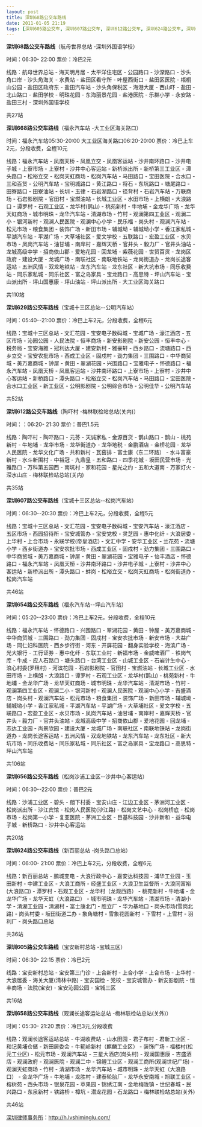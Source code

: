 ```yaml
---
layout: post
title: 深圳68路公交车路线
date: 2011-01-05 21:19
tags: [深圳605路公交车, 深圳607路公交车, 深圳612路公交车, 深圳624路公交车, 深圳629路公交车, 深圳654路公交车, 深圳656路公交车, 深圳658路公交车, 深圳668路公交车, 深圳公交车, 深圳分类信息网站]
---
```

<strong>深圳68路公交车路线</strong>（航母世界总站 -深圳外国语学校）

时间：06:30- 22:00  票价：冷巴2元

线路：航母世界总站 - 海天明月居 - 太平洋住宅区 - 公园路口 - 沙深路口 - 沙头角口岸 - 沙头角海关 - 水费站 - 盐田区看守所 - 叶屋西街口 - 盐田区医院 - 梧桐山公园 - 盐田区政府东 - 盐田汽车站 - 沙头角保税区 - 海港大厦 - 西山吓 - 盐田 - 北山路口 - 盐田学校 - 明珠花园 - 东海丽景花园 - 盐港医院 - 乐群小学 - 永安路 - 盐田三村 - 深圳外国语学校

共27站

<strong>深圳668路公交车路线</strong>（福永汽车站 -大工业区海关路口）

时间：福永汽车站05:30-20:00 大工业区海关路口06:20-20:00 票价：冷巴上车2元，分段收费，全程10元

线路：福永汽车站 - 凤凰天桥 - 凤凰立交 - 凤凰客运站 - 沙井南环路口 - 沙井电子城 - 上寮市场 - 上寮村 - 沙井中心客运站 - 新桥派出所 - 新桥第三工业区 - 潭头路口 - 松裕立交 - 松岗天虹商场 - 松岗汽车站 - 马田路口 - 宝田医院 - 合水口 - 三和百货 - 公明汽车站 - 宝明城路口 - 黄江路口 - 将石 - 东坑路口 - 塘尾路口 - 田寮路口 - 田寮油站 - 长圳 - 玉律 - 石岩湖路口 - 径背村 - 石岩汽车站 - 万联商场 - 石岩影剧院 - 官田村 - 宝燃油站 - 长城工业区 - 水田市场 - 上横朗 - 大浪路口 - 谭罗村 - 石观工业区 - 龙华村(鹊山) - 桃苑新村 - 牛地埔 - 金龙华广场 - 龙华天虹商场 - 城市明珠 - 龙华汽车站 - 清湖市场 - 竹村 - 观澜第四工业区 - 观澜二小 - 银河新村 - 观澜人民医院 - 观澜中心小学 - 民乐福 - 岗头村 - 观澜汽车站 - 松元市场 - 粮食集团 - 装饰广场 - 新田市场 - 辅城坳 - 辅城坳小学 - 香江家私城 - 平湖汽车站 - 平湖广场 - 大草埔社区 - 爱文学校 - 五联路口 - 宏盈工业区 - 水贝市场 - 凤岗汽车站 - 油甘埔 - 南岸村 - 嘉辉天桥 - 官井头 - 毅力厂 - 官井头油站 - 龙城高级中学 - 招商依山郡 - 爱地花园 - 回龙埔 - 紫薇花园 - 世贸百货 - 龙岗区政府 - 建设大厦 - 龙城广场 - 南联社区 - 南联地铁站 - 龙岗街道办 - 龙岗长途客运站 - 五洲风情 - 双龙地铁站 - 龙东汽车站 - 龙东社区 - 新大坑市场 - 同乐收费站 - 同乐家私城 - 同乐社区 - 富之岛家具 - 宝龙路口 - 高思特 - 坪山汽车站 - 宝山派出所 - 坪山国惠康 - 坪山油站 - 坪山派出所 - 大工业区海关路口

共110站

<strong>深圳629路公交车路线</strong>（宝城十三区总站--公明汽车站）

时间：05:40--21:00 票价：冷巴上车2元，分段收费，全程6元

线路：宝城十三区总站 - 文汇花园 - 宝安电子数码城 - 宝城广场 - 濠江酒店 - 五区市场 - 沁园公园 - 人民法院 - 恒丰商场 - 新安影剧院 - 新安公园 - 恒丰中心 - 税务局 - 宝安海雅 - 冠利达大厦 - 建安新村 - 雅豪轩 - 西乡路口 - 流塘路口 - 西乡立交 - 宝安农批市场 - 西成工业区 - 固戍村 - 劲力集团 - 三围路口 - 中华商贸城 - 美万嘉商城 - 钟屋 - 黄田 - 翠湖花园 - 兴围路口 - 宝雅电子 - 怀德路口 - 福永汽车站 - 凤凰天桥 - 凤凰客运站 - 沙井南环路口 - 上寮市场 - 上寮村 - 沙井中心客运站 - 新桥路口 - 潭头路口 - 松裕立交 - 松岗汽车站 - 马田路口 - 宝田医院 - 合水口工业区 - 新工业区 - 公明影剧院 - 公明综合市场 - 公明佳华 - 公明汽车站

共52站

<strong>深圳612路公交车路线</strong>（陶吓村 -梅林联检站总站(关内)）

时间：：06:20- 21:30  票价：普巴1.5元

线路：陶吓村 - 陶吓路口 - 元芬 - 天诚家私 - 金源百货 - 鹊山路口 - 鹊山 - 桃苑新村 - 牛地埔 - 龙华市场 - 龙华街道办 - 龙华地税 - 金鹏酒店 - 金桥花园 - 龙华人民医院 - 龙华文化广场 - 共和新村 - 瓦窑排 - 富士康（东二环路） - 水斗富豪新村 - 水斗新围村 - 中裕冠 - 九鼎皇 - 五和路口 - 四季花城 - 坂田民营市场 - 光雅路口 - 万科第五园西 - 南坑村 - 家和花园 - 星光之约 - 五和大道南 - 万家灯火 - 滢水山庄 - 梅林联检站总站(关内)

共35站

<strong>深圳607路公交车路线</strong>（宝城十三区总站--松岗汽车站）

时间：06:30--20:30 票价：冷巴上车2元，分段收费，全程5元

线路：宝城十三区总站 - 文汇花园 - 宝安电子数码城 - 宝安汽车站 - 濠江酒店 - 五区市场 - 西园招待所 - 宝安城管办 - 宝安党校 - 灵芝园 - 惠中化纤 - 大浪居委 - 上华村 - 上合市场 - 永联学校(帝皇酒店) - 文汇中学 - 安华工业区 - 兰花苑 - 流塘小学 - 西乡街道办 - 宝安农批市场 - 西成工业区 - 固戍村 - 劲力集团 - 三围路口 - 中华商贸城 - 美万嘉商城 - 钟屋 - 黄田 - 翠湖花园 - 宝雅电子 - 怡丰酒店 - 怀德路口 - 福永汽车站 - 凤凰天桥 - 沙井南环路口 - 沙井电子城 - 上寮村 - 沙井中心客运站 - 新桥派出所 - 潭头路口 - 蚌岗 - 松裕立交 - 松岗天虹商场 - 松岗街道办 - 松岗汽车站

共46站

<strong>深圳654路公交车路线</strong>（福永汽车站--坪山汽车站）

时间：05:20--23:00 票价：冷巴上车2元，分段收费，全程10元

线路：福永汽车站 - 怀德路口 - 兴围路口 - 翠湖花园 - 黄田 - 钟屋 - 美万嘉商城 - 中华商贸城 - 三围路口 - 劲力集团 - 固戍村 - 宝安农批市场 - 新安市场 - 大益广场 - 同仁妇科医院 - 西乡步行街 - 河东 - 开屏花园 - 翻身实验学校 - 海滨广场 - 光大银行 - 工行证券 - 惠中化纤 - 东联工业村 - 新福市场 - 金威啤酒厂 - 铁岗气库 - 牛成 - 应人石路口 - 塘头路口 - 台湾工业区 - 山城工业区 - 石岩计生中心 - 浪心村委(罗租村) - 河滨花园 - 石岩影剧院 - 官田村 - 宝燃油站 - 长城工业区 - 水田市场 - 上横朗 - 大浪路口 - 谭罗村 - 石观工业区 - 龙华村(鹊山) - 桃苑新村 - 牛地埔 - 金龙华广场 - 龙华天虹商场 - 城市明珠 - 龙华汽车站 - 清湖市场 - 竹村 - 观澜第四工业区 - 观澜二小 - 银河新村 - 观澜人民医院 - 观澜中心小学 - 吉盛酒店 - 岗头村 - 观澜汽车站 - 松元市场 - 粮食集团 - 装饰广场 - 新田市场 - 辅城坳 - 辅城坳小学 - 香江家私城 - 平湖汽车站 - 平湖广场 - 大草埔社区 - 爱文学校 - 五联路口 - 宏盈工业区 - 水贝市场 - 凤岗汽车站 - 油甘埔 - 南岸村 - 嘉辉天桥 - 官井头 - 毅力厂 - 官井头油站 - 龙城高级中学 - 招商依山郡 - 爱地花园 - 回龙埔 - 志达工业园 - 尚景欣园 - 建设大厦 - 龙城广场 - 南联社区 - 南联地铁站 - 龙岗街道办 - 龙岗长途客运站 - 五洲风情 - 双龙地铁站 - 龙东汽车站 - 龙东社区 - 新大坑市场 - 同乐收费站 - 同乐家私城 - 同乐社区 - 富之岛家具 - 宝龙路口 - 高思特 - 坪山汽车站

共106站

<strong>深圳656路公交车路线</strong>（松岗沙浦工业区--沙井中心客运站）

时间：06:30--22:00 票价：普巴2元

线路：沙浦工业区 - 碧头 - 朗下村委 - 宝安山庄 - 江边工业区 - 茅洲河工业区 - 松岗派出所 - 沙江宾馆 - 松岗人民医院(沙江路) - 松岗文艺中心 - 松岗桥底 - 松岗市场 - 松岗第一小学 - 复亚医院 - 茅洲工业区 - 巨基科技园 - 沙井新和 - 益华电子城 - 新桥路口 - 沙井中心客运站

共20站

<strong>深圳624路公交车路线</strong>（新百丽总站 -岗头路口总站）

时间：06:00- 21:00  票价：冷巴上车2元，分段收费，全程6元

线路：新百丽总站 - 鹏城变电 - 大浪行政中心 - 嘉安达科技园 - 浦华工业园 - 玉田新村 - 中建工业区 - 大浪工商所 - 经盛工业区 - 大浪卫生监督所 - 大浪同富裕(大浪路口) - 潭罗村 - 石观工业区 - 龙华村（龙观西路） - 桃苑新村 - 牛地埔 - 金龙华广场 - 龙华天虹（大浪路口） - 城市明珠 - 龙华汽车站 - 清湖市场 - 清湖小学 - 清湖工业园 - 清湖村 - 富士康北门 - 胜立厂 - 华为基地口 - 岗头市场(雪岗北路) - 岗头村委 - 坂田街道二办 - 象角塘村 - 雪象花园新村 - 下雪村 - 上雪村 - 羽利厂 - 岗头路口总站

共36站

<strong>深圳605路公交车路线</strong>（宝安新村总站 -宝城三区）

时间：06:30- 22:15  票价：冷巴2元

线路：宝安新村总站 - 宝安第三门诊 - 上合新村 - 上合小学 - 上合市场 - 上华村 - 大浪居委 - 海关大厦(清林中路) - 宝安国检 - 党校 - 宝安城管办 - 新安影剧院 - 恒丰商场 - 法院(宝安) - 宝安沁园公园 - 宝城三区

共16站

<strong>深圳658路公交车路线</strong>（观澜长途客运站总站 -梅林联检站总站(关外)）

时间：05:30- 21:20  票价：冷巴3元,分段收费

线路：观澜长途客运站总站 - 牛湖收费站 - 山水田园 - 君子布村 - 君新工业区 - 和记黄埔仓储 - 新田居委会 - 牛轭岭新村（麒麟工业区） - 装饰广场 - 福楼村(松元工业区) - 松元市场 - 观澜汽车站 - 三星大酒店(岗头村) - 观澜国惠康 - 吉盛酒店 - 观澜政府 - 观澜医院 - 观澜二中 - 锦鲤工业区 - 观澜工商所(观澜世纪广场) - 观澜天虹商场 - 竹村 - 清湖市场 - 龙华汽车站 - 城市明珠 - 龙华天虹（大浪路口） - 金龙华广场 - 牛地埔 - 龙胜村 - 建泰轮胎厂 - 龙华永安南城 - 旭联工业区 - 榕树苑 - 西头市场 - 银泉花园 - 苹果园 - 锦绣江南 - 金地梅陇镇 - 世纪春城 - 民兴路口 - 东泉新村 - 铁路桥 - 樟坑 - 潜龙花园 - 石龙路口 - 梅林联检站总站(关外)

共46站

<a href="http://h.lvshiminglu.com/">深圳律师事务所</a>：<a href="http://h.lvshiminglu.com/">http://h.lvshiminglu.com/</a>

